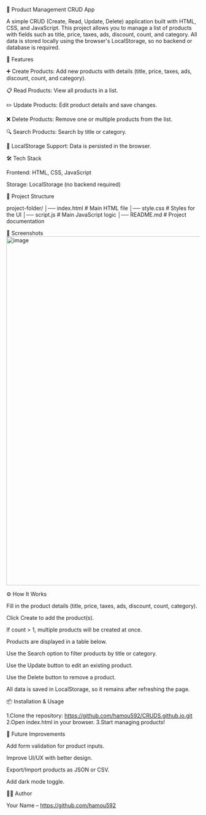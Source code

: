 🛒 Product Management CRUD App

A simple CRUD (Create, Read, Update, Delete) application built with HTML, CSS, and JavaScript.
This project allows you to manage a list of products with fields such as title, price, taxes, ads, discount, count, and category.
All data is stored locally using the browser's LocalStorage, so no backend or database is required.

🚀 Features

➕ Create Products: Add new products with details (title, price, taxes, ads, discount, count, and category).

📋 Read Products: View all products in a list.

✏️ Update Products: Edit product details and save changes.

❌ Delete Products: Remove one or multiple products from the list.

🔍 Search Products: Search by title or category.

💾 LocalStorage Support: Data is persisted in the browser.

🛠️ Tech Stack

Frontend: HTML, CSS, JavaScript

Storage: LocalStorage (no backend required)

📂 Project Structure

project-folder/
│── index.html      # Main HTML file
│── style.css       # Styles for the UI
│── script.js       # Main JavaScript logic
│── README.md       # Project documentation

📸 Screenshots
<img width="1897" height="910" alt="image" src="https://github.com/user-attachments/assets/520dfb09-6657-4d5c-924f-38ea9d39336b" />

⚙️ How It Works

Fill in the product details (title, price, taxes, ads, discount, count, category).

Click Create to add the product(s).

If count > 1, multiple products will be created at once.

Products are displayed in a table below.

Use the Search option to filter products by title or category.

Use the Update button to edit an existing product.

Use the Delete button to remove a product.

All data is saved in LocalStorage, so it remains after refreshing the page.

📦 Installation & Usage

1.Clone the repository: https://github.com/hamou592/CRUDS.github.io.git
2.Open index.html in your browser.
3.Start managing products!

🔮 Future Improvements

Add form validation for product inputs.

Improve UI/UX with better design.

Export/Import products as JSON or CSV.

Add dark mode toggle.

👨‍💻 Author

Your Name – https://github.com/hamou592
